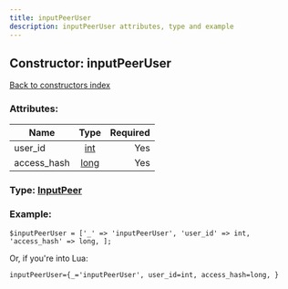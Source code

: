 ```yaml
---
title: inputPeerUser
description: inputPeerUser attributes, type and example
---
```

## Constructor: inputPeerUser  
[Back to constructors index](index.md)



### Attributes:

| Name     |    Type       | Required |
|----------|:-------------:|---------:|
|user\_id|[int](../types/int.md) | Yes|
|access\_hash|[long](../types/long.md) | Yes|



### Type: [InputPeer](../types/InputPeer.md)


### Example:

```
$inputPeerUser = ['_' => 'inputPeerUser', 'user_id' => int, 'access_hash' => long, ];
```  

Or, if you're into Lua:  


```
inputPeerUser={_='inputPeerUser', user_id=int, access_hash=long, }

```


